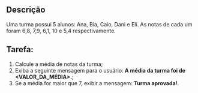 ## Descrição
Uma turma possui 5 alunos: Ana, Bia, Caio, Dani e Eli. As notas de cada um foram 6,8, 7,9, 6,1, 10 e 5,4 respectivamente.

## Tarefa:
1. Calcule a média de notas da turma;
1. Exiba a seguinte mensagem para o usuário: **A média da turma foi de <VALOR_DA_MÉDIA>.**;
1. Se a média for maior que 7, exibir a mensagem: **Turma aprovada!**.